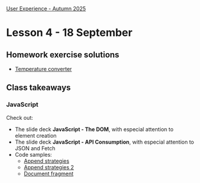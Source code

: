 [User Experience - Autumn 2025](https://github.com/arturomorarioja-kea/WD_UX_E25/blob/main/README.md)

# Lesson 4 - 18 September

## Homework exercise solutions
- [Temperature converter](https://github.com/arturomorarioja/kea_js_temperature_converter_solution)

[-> info about switch case]: #

## Class takeaways
### JavaScript
Check out:
- The slide deck **JavaScript - The DOM**, with especial attention to element creation
- The slide deck **JavaScript - API Consumption**, with especial attention to JSON and Fetch
- Code samples:
  - [Append strategies](https://github.com/arturomorarioja/js_append_strategies)
  - [Append strategies 2](https://github.com/arturomorarioja/js_append_strategies_v2)
  - [Document fragment](https://codepen.io/arturomorarioja/pen/QwLaVMj)

[-> In-class exercise: Project Gutenberg]: #

[-> Navigation and wayfinding + in-class exercise]: #

[-> Food repo. Iterate + responsive]: #
[-> slides Responsive Web Design: breakpoints, media queries, mobile first]: #
[  -> auto margins + contact flex + <a> styling]: #

[## Homework]: #
[1MA: TMDB]: #
